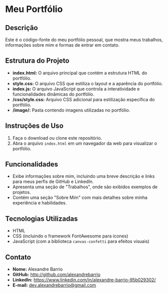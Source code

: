# Meu Portfólio

## Descrição

Este é o código-fonte do meu portfólio pessoal, que mostra meus trabalhos, informações sobre mim e formas de entrar em contato.

## Estrutura do Projeto

- **index.html:** O arquivo principal que contém a estrutura HTML do portfólio.
- **style.css:** O arquivo CSS que estiliza o layout e a aparência do portfólio.
- **index.js:** O arquivo JavaScript que controla a interatividade e funcionalidades dinâmicas do portfólio.
- **/css/style.css:** Arquivo CSS adicional para estilização específica do portfólio.
- **/image/:** Pasta contendo imagens utilizadas no portfólio.

## Instruções de Uso

1. Faça o download ou clone este repositório.
2. Abra o arquivo `index.html` em um navegador da web para visualizar o portfólio.

## Funcionalidades

- Exibe informações sobre mim, incluindo uma breve descrição e links para meus perfis de GitHub e LinkedIn.
- Apresenta uma seção de "Trabalhos", onde são exibidos exemplos de projetos.
- Contém uma seção "Sobre Mim" com mais detalhes sobre minha experiência e habilidades.

## Tecnologias Utilizadas

- HTML
- CSS (incluindo o framework FontAwesome para ícones)
- JavaScript (com a biblioteca `canvas-confetti` para efeitos visuais)

## Contato

- **Nome:** Alexandre Barrio
- **GitHub:** http://github.com/alexandrebarrio
- **LinkedIn:** https://www.linkedin.com/in/alexandre-barrio-95b029302/
- **E-mail:** dev.alexandrebarrio@gmail.com
